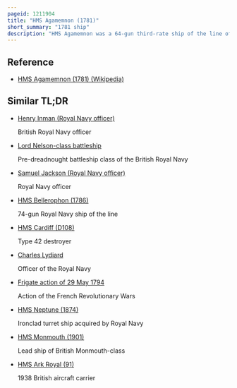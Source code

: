 ```yaml
---
pageid: 1211904
title: "HMS Agamemnon (1781)"
short_summary: "1781 ship"
description: "HMS Agamemnon was a 64-gun third-rate ship of the line of the British Royal Navy. She saw Service in the american revolutionary War french Revolutionary and napoleonic Wars and Fought in many of the major naval Battles of these Conflicts. She is remembered as being Nelson's favourite Ship, and was named after the mythical Ancient Greek King Agamemnon, being the first Ship of the Royal Navy to bear the Name."
---
```


## Reference

- [HMS Agamemnon (1781) (Wikipedia)](https://en.wikipedia.org/?curid=1211904)

## Similar TL;DR

- [Henry Inman (Royal Navy officer)](/tldr/en/henry-inman-royal-navy-officer)

  British Royal Navy officer

- [Lord Nelson-class battleship](/tldr/en/lord-nelson-class-battleship)

  Pre-dreadnought battleship class of the British Royal Navy

- [Samuel Jackson (Royal Navy officer)](/tldr/en/samuel-jackson-royal-navy-officer)

  Royal Navy officer

- [HMS Bellerophon (1786)](/tldr/en/hms-bellerophon-1786)

  74-gun Royal Navy ship of the line

- [HMS Cardiff (D108)](/tldr/en/hms-cardiff-d108)

  Type 42 destroyer

- [Charles Lydiard](/tldr/en/charles-lydiard)

  Officer of the Royal Navy

- [Frigate action of 29 May 1794](/tldr/en/frigate-action-of-29-may-1794)

  Action of the French Revolutionary Wars

- [HMS Neptune (1874)](/tldr/en/hms-neptune-1874)

  Ironclad turret ship acquired by Royal Navy

- [HMS Monmouth (1901)](/tldr/en/hms-monmouth-1901)

  Lead ship of British Monmouth-class

- [HMS Ark Royal (91)](/tldr/en/hms-ark-royal-91)

  1938 British aircraft carrier
